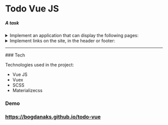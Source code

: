 # Todo Vue JS

##### A task
<details>
  <summary>Implement an application that can display the following pages:</summary>
  <ul>
    <li>/ - home</li>
    <li>/ login - login and password entry page</li>
    <li>/ news - page with news (any information of the same type)</li>
    <li>/ profile - free text page that cannot be accessed without authorization</li>
  </ul>
</details>
<details>
  <summary>Implement links on the site, in the header or footer:</summary>
    <ul>
      <li>To main (/)</li>
      <li>News (/ news)</li>
      <li>Profile (/ profile)</li>
  	</ul>
</details>
<hr/>
### Tech

Technologies used in the project:

* Vue JS
* Vuex
* SCSS
* Materializecss


### Demo
### https://bogdanaks.github.io/todo-vue
